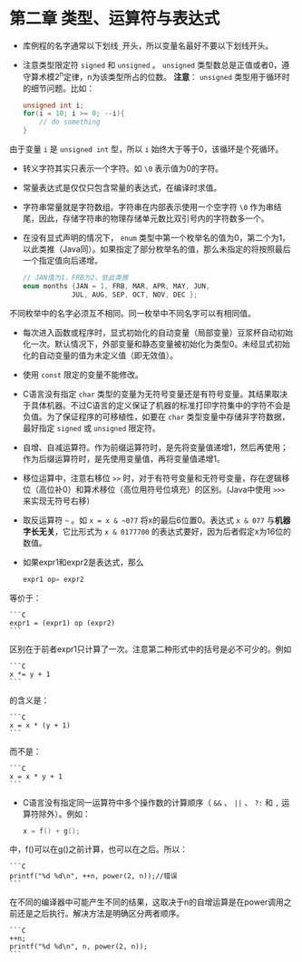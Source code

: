 # 第二章 类型、运算符与表达式

* 库例程的名字通常以下划线`_`开头，所以变量名最好不要以下划线开头。

* 注意类型限定符 `signed` 和 `unsigned` 。 `unsigned` 类型数总是正值或者0，遵守算术模2<sup>n</sup>定律，n为该类型所占的位数。 **注意**： `unsigned` 类型用于循环时的细节问题。比如：
    ```C
    unsigned int i;
    for(i = 10; i >= 0; --i){
        // do something
    }
    ```
由于变量 `i` 是 `unsigned int` 型，所以 `i` 始终大于等于0，该循环是个死循环。

* 转义字符其实只表示一个字符。如 `\0` 表示值为0的字符。

* 常量表达式是仅仅只包含常量的表达式，在编译时求值。

* 字符串常量就是字符数组。字符串在内部表示使用一个空字符 `\0` 作为串结尾，因此，存储字符串的物理存储单元数比双引号内的字符数多一个。

* 在没有显式声明的情况下， `enum` 类型中第一个枚举名的值为0，第二个为1，以此类推（Java同）。如果指定了部分枚举名的值，那么未指定的将按照最后一个指定值向后递增。
    ```C
    // JAN值为1，FRB为2，依此类推
    enum months {JAN = 1, FRB, MAR, APR, MAY, JUN,
                JUL, AUG, SEP, OCT, NOV, DEC };
    ```
不同枚举中的名字必须互不相同。同一枚举中不同名字可以有相同值。

* 每次进入函数或程序时，显式初始化的自动变量（局部变量）豆浆杯自动初始化一次。默认情况下，外部变量和静态变量被初始化为类型0。未经显式初始化的自动变量的值为未定义值（即无效值）。

* 使用 `const` 限定的变量不能修改。

* C语言没有指定 `char` 类型的变量为无符号变量还是有符号变量。其结果取决于具体机器。不过C语言的定义保证了机器的标准打印字符集中的字符不会是负值。为了保证程序的可移植性，如要在 `char` 类型变量中存储非字符数据，最好指定 `signed` 或 `unsigned` 限定符。

* 自增、自减运算符。作为前缀运算符时，是先将变量值递增1，然后再使用；作为后缀运算符时，是先使用变量值，再将变量值递增1。

* 移位运算中，注意右移位 `>>` 时，对于有符号变量和无符号变量，存在逻辑移位（高位补0）和算术移位（高位用符号位填充）的区别。(Java中使用 `>>>` 来实现无符号右移）

* 取反运算符 `~` 。如 `x = x & ~077` 将x的最后6位置0。表达式 `x & 077` 与**机器字长无关**，它比形式为 `x & 0177700` 的表达式要好，因为后者假定x为16位的数值。

* 如果expr1和expr2是表达式，那么 

    ```C
    expr1 op= expr2
    ```
    
等价于：

    ```C 
    expr1 = (expr1) op (expr2)
    ```
    
区别在于前者expr1只计算了一次。注意第二种形式中的括号是必不可少的。例如

    ```C
    x *= y + 1
    ```
    
的含义是：

    ```C
    x = x * (y + 1)
    ```
    
而不是：

    ```C
    x = x * y + 1
    ```

* C语言没有指定同一运算符中多个操作数的计算顺序（ `&&` 、 `||` 、 `?:` 和 `,` 运算符除外）。例如：

    ```C
    x = f() + g();
    ```
    
中，f()可以在g()之前计算，也可以在之后。所以：

    ```C
    printf("%d %d\n", ++n, power(2, n));//错误
    ```
    
在不同的编译器中可能产生不同的结果，这取决于n的自增运算是在power调用之前还是之后执行。解决方法是明确区分两者顺序。

    ```C
    ++n;
    printf("%d %d\n", n, power(2, n));
    ```
